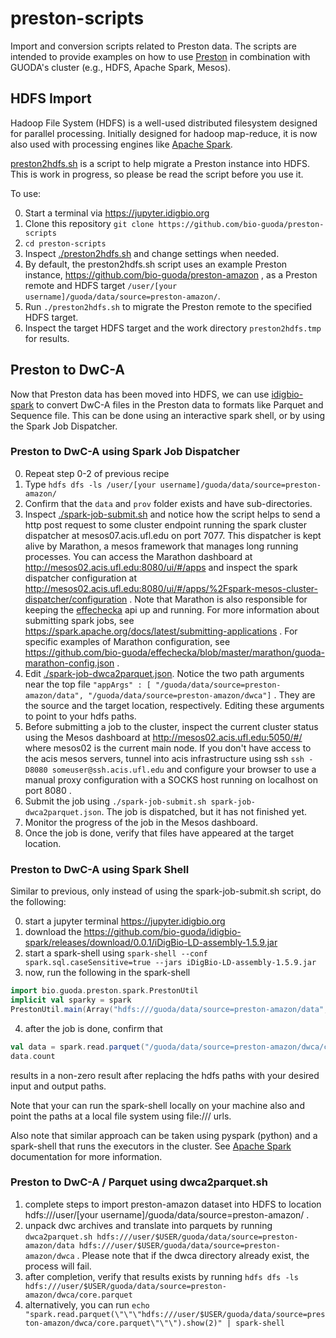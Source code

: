 # preston-scripts
Import and conversion scripts related to Preston data. 
The scripts are intended to provide examples on how to use [Preston](https://github.com/bio-guoda/preston) 
in combination with GUODA's cluster (e.g., HDFS, Apache Spark, Mesos).


## HDFS Import

Hadoop File System (HDFS) is a well-used distributed filesystem designed for parallel processing. Initially designed for hadoop map-reduce, it is now also used with processing engines like [Apache Spark](https://spark.apache.org). 

[preston2hdfs.sh](./preston2hdfs.sh) is a script to help migrate a Preston instance into HDFS. This is work in progress, so please be read the script before you use it.

To use:

0. Start a terminal via https://jupyter.idigbio.org 
1. Clone this repository ```git clone https://github.com/bio-guoda/preston-scripts```
2. ```cd preston-scripts```
3. Inspect [./preston2hdfs.sh](./preston2hdfs.sh) and change settings when needed.
4. By default, the preston2hdfs.sh script uses an example Preston instance, https://github.com/bio-guoda/preston-amazon , as a Preston remote and HDFS target ```/user/[your username]/guoda/data/source=preston-amazon/```. 
5. Run ```./preston2hdfs.sh``` to migrate the Preston remote to the specified HDFS target. 
6. Inspect the target HDFS target and the work directory ```preston2hdfs.tmp``` for results.  

## Preston to DwC-A 

Now that Preston data has been moved into HDFS, we can use [idigbio-spark](https://github.com/bio-guoda/idigbio-spark) to convert DwC-A files in the Preston data to formats like Parquet and Sequence file. This can be done using an interactive spark shell, or by using the Spark Job Dispatcher.

### Preston to DwC-A using Spark Job Dispatcher

0. Repeat step 0-2 of previous recipe
1. Type ```hdfs dfs -ls /user/[your username]/guoda/data/source=preston-amazon/```
2. Confirm that the ```data``` and ```prov``` folder exists and have sub-directories.
3. Inspect [./spark-job-submit.sh](./spark-job-submit.sh) and notice how the script helps to send a http post request to some cluster endpoint running the spark cluster dispatcher at mesos07.acis.ufl.edu on port 7077. This dispatcher is kept alive by Marathon, a mesos framework that manages long running processes. You can access the Marathon dashboard at http://mesos02.acis.ufl.edu:8080/ui/#/apps and inspect the spark dispatcher configuration at http://mesos02.acis.ufl.edu:8080/ui/#/apps/%2Fspark-mesos-cluster-dispatcher/configuration .  Note that Marathon is also responsible for keeping the [effechecka](https://github.com/bio-guoda/effechecka) api up and running.  For more information about submitting spark jobs, see https://spark.apache.org/docs/latest/submitting-applications . For specific examples of Marathon configuration, see https://github.com/bio-guoda/effechecka/blob/master/marathon/guoda-marathon-config.json .  
4. Edit [./spark-job-dwca2parquet.json](./spark-job-dwca2parquet.json). Notice the two path arguments near the top file ```"appArgs" : [ "/guoda/data/source=preston-amazon/data", "/guoda/data/source=preston-amazon/dwca"]``` . They are the source and the target location, respectively. Editing these arguments to point to your hdfs paths.
5. Before submitting a job to the cluster, inspect the current cluster status using the Mesos dashboard at http://mesos02.acis.ufl.edu:5050/#/ where mesos02 is the current main node. If you don't have access to the acis mesos servers, tunnel into acis infrastructure using ssh ```ssh -D8080 someuser@ssh.acis.ufl.edu``` and configure your browser to use a manual proxy configuration with a SOCKS host running on localhost on port 8080 . 
6. Submit the job using ```./spark-job-submit.sh spark-job-dwca2parquet.json```. The job is dispatched, but it has not finished yet.
7. Monitor the progress of the job in the Mesos dashboard.
8. Once the job is done, verify that files have appeared at the target location.

### Preston to DwC-A using Spark Shell

Similar to previous, only instead of using the spark-job-submit.sh script, do the following:

0. start a jupyter terminal https://jupyter.idigbio.org 
1. download the https://github.com/bio-guoda/idigbio-spark/releases/download/0.0.1/iDigBio-LD-assembly-1.5.9.jar  
2. start a spark-shell using ```spark-shell --conf spark.sql.caseSensitive=true --jars iDigBio-LD-assembly-1.5.9.jar```
3. now, run the following in the spark-shell
```scala
import bio.guoda.preston.spark.PrestonUtil
implicit val sparky = spark
PrestonUtil.main(Array("hdfs:///guoda/data/source=preston-amazon/data", "hdfs:///guoda/data/source=preston-amazon/dwca"))
```
4. after the job is done, confirm that 
```scala
val data = spark.read.parquet("/guoda/data/source=preston-amazon/dwca/core.parquet") // replace with suitable target directory
data.count
```
results in a non-zero result after replacing the hdfs paths with your desired input and output paths.

Note that your can run the spark-shell locally on your machine also and point the paths at a local file system using file:/// urls.

Also note that similar approach can be taken using pyspark (python) and a spark-shell that runs the executors in the cluster. See [Apache Spark](https://spark.apache.org) documentation for more information.

### Preston to DwC-A / Parquet using dwca2parquet.sh

1. complete steps to import preston-amazon dataset into HDFS to location hdfs:///user/[your username]/guoda/data/source=preston-amazon/ . 
2. unpack dwc archives and translate into parquets by running ```dwca2parquet.sh hdfs:///user/$USER/guoda/data/source=preston-amazon/data hdfs:///user/$USER/guoda/data/source=preston-amazon/dwca``` . Please note that if the dwca directory already exist, the process will fail.
3. after completion, verify that results exists by running ```hdfs dfs -ls hdfs:///user/$USER/guoda/data/source=preston-amazon/dwca/core.parquet``` 
4. alternatively, you can run ```echo "spark.read.parquet(\"\"\"hdfs:///user/$USER/guoda/data/source=preston-amazon/dwca/core.parquet\"\"\").show(2)" | spark-shell```

